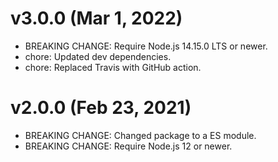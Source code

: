 # v3.0.0 (Mar 1, 2022)

 * BREAKING CHANGE: Require Node.js 14.15.0 LTS or newer.
 * chore: Updated dev dependencies.
 * chore: Replaced Travis with GitHub action.

# v2.0.0 (Feb 23, 2021)

 * BREAKING CHANGE: Changed package to a ES module.
 * BREAKING CHANGE: Require Node.js 12 or newer.
